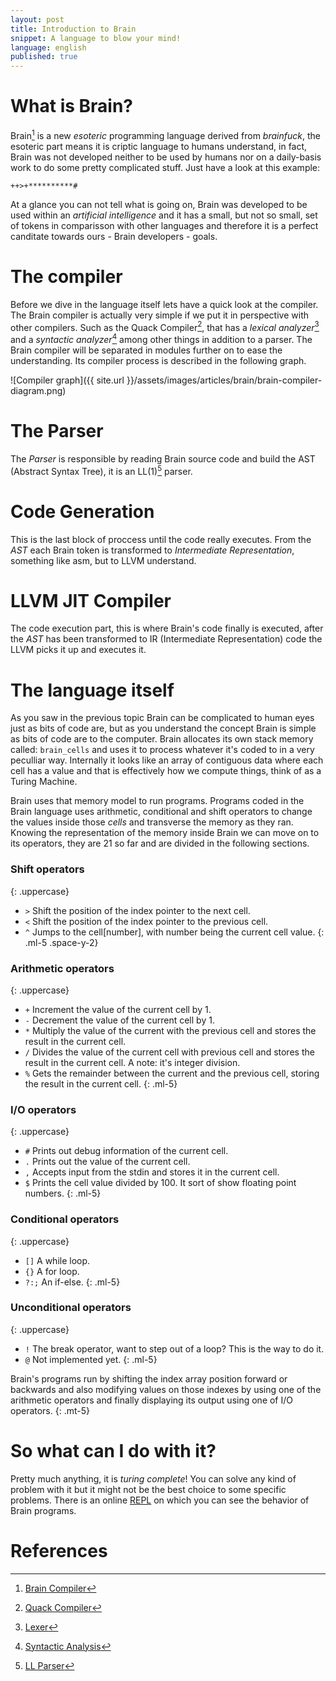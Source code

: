 ```yaml
---
layout: post
title: Introduction to Brain
snippet: A language to blow your mind!
language: english
published: true
---
```


# What is Brain?

Brain[^brain_compiler] is a new _esoteric_ programming language derived from _brainfuck_, the esoteric part means it is criptic language to humans understand, in fact, Brain was not developed neither to be used by humans nor on a daily-basis work to do some pretty complicated stuff. Just have a look at this example:

``` brainfuck
++>+**********#
```

At a glance you can not tell what is going on, Brain was developed to be used within an _artificial intelligence_ and it has a small, but not so small, set of tokens in comparisson with other languages and therefore it is a
perfect canditate towards ours - Brain developers - goals.

# The compiler

Before we dive in the language itself lets have a quick look at the compiler. The Brain compiler is actually very simple if we put it in perspective with other compilers. Such as the Quack Compiler[^quack_compiler], that has a <i>lexical analyzer</i>[^lexer] and a <i>syntactic analyzer</i>[^syntactic_analysis] among other things in addition to a parser. The Brain compiler will be separated in modules further on to ease the understanding. Its compiler process is described in the following graph.

![Compiler graph]({{ site.url }}/assets/images/articles/brain/brain-compiler-diagram.png)

# The Parser

The _Parser_ is responsible by reading Brain source code and build the AST (Abstract Syntax Tree), it is an LL(1)[^ll_parser] parser.

# Code Generation

This is the last block of proccess until the code really executes. From the _AST_ each Brain token is transformed to _Intermediate Representation_, something like asm, but to LLVM understand.

# LLVM JIT Compiler

The code execution part, this is where Brain's code finally is executed, after the _AST_ has been transformed to IR (Intermediate Representation) code the LLVM picks it up and executes it.

# The language itself

As you saw in the previous topic Brain can be complicated to human eyes just as bits of code are, but as you understand the concept Brain is simple as bits of code are to the computer. Brain allocates its own stack memory called: `brain_cells` and uses it to process whatever it's coded to in a very peculliar way. Internally it looks like an array of contiguous data where each cell has a value
and that is effectively how we compute things, think of as a Turing Machine.

Brain uses that memory model to run programs. Programs coded in the Brain language uses arithmetic, conditional and shift operators to change the values inside those _cells_ and transverse the memory as they ran. Knowing the representation of the memory inside Brain we can move on to its operators, they are 21 so far and are divided in the following sections.

### Shift operators
{: .uppercase}

* `>` Shift the position of the index pointer to the next cell.
* `<` Shift the position of the index pointer to the previous cell.
* `^` Jumps to the cell[number], with number being the current cell value.
{: .ml-5 .space-y-2}

### Arithmetic operators
{: .uppercase}

* `+` Increment the value of the current cell by 1.
* `-` Decrement the value of the current cell by 1.
* `*` Multiply the value of the current with the previous cell and stores the result in the current cell.
* `/` Divides the value of the current cell with previous cell and stores the result in the current cell. A note: it's integer division.
* `%` Gets the remainder between the current and the previous cell, storing the result in the current cell.
{: .ml-5}

### I/O operators
{: .uppercase}

* `#` Prints out debug information of the current cell.
* `.` Prints out the value of the current cell.
* `,` Accepts input from the stdin and stores it in the current cell.
* `$` Prints the cell value divided by 100. It sort of show floating point numbers.
{: .ml-5}

### Conditional operators
{: .uppercase}

* `[]` A while loop.
* `{}` A for loop.
* `?:;` An if-else.
{: .ml-5}

### Unconditional operators
{: .uppercase}

* `!` The break operator, want to step out of a loop? This is the way to do it.
* `@` Not implemented yet.
{: .ml-5}

Brain's programs run by shifting the index array position forward or backwards and also modifying values on those indexes by using one of the arithmetic operators and finally displaying its output using one of I/O operators.
{: .mt-5}

# So what can I do with it?

Pretty much anything, it is _turing complete_! You can solve any kind of problem with it but it might not be the best choice to some specific problems. There is an online [REPL](https://brain-labs.github.io/brain-visualizer/) on which you can see the behavior of Brain programs.

# References

[^brain_compiler]: [Brain Compiler](https://github.com/brain-labs/brain)
[^quack_compiler]: [Quack Compiler](https://github.com/quack/quack)
[^lexer]: [Lexer](https://en.wikipedia.org/wiki/Lexer_(computer_science))
[^syntactic_analysis]: [Syntactic Analysis](https://en.wikipedia.org/wiki/Parsing#Overview_of_process)
[^ll_parser]: [LL Parser](https://en.wikipedia.org/wiki/LL_parser)
